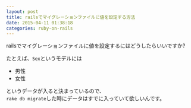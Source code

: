```yaml
---
layout: post
title: railsでマイグレーションファイルに値を設定する方法
date: 2015-04-11 01:38:18
categories: ruby-on-rails
---
```

<p>railsでマイグレーションファイルに値を設定するにはどうしたらいいですか?</p>

<p>たとえば、<code>Sex</code>というモデルには</p>

<ul>
<li>男性</li>
<li>女性</li>
</ul>

<p>というデータが入ると決まっているので、<br>
<code>rake db migrate</code>した時にデータはすでに入っていて欲しいんです。</p>
